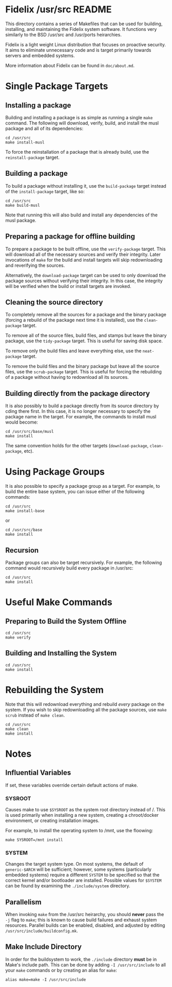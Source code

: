 Fidelix /usr/src README
================================================================================

This directory contains a series of Makefiles that can be used for building,
installing, and maintaining the Fidelix system software. It functions very
similarly to the BSD /usr/src and /usr/ports heirarchies.

Fidelix is a light weight Linux distribution that focuses on proactive
security. It aims to eliminate unnecessary code and is target primarily towards
servers and embedded systems.

More information about Fidelix can be found in `doc/about.md`.

# Single Package Targets

## Installing a package

Building and installing a package is as simple as running a single `make`
command. The following will download, verify, build, and install the musl
package and all of its dependencies:

    cd /usr/src
    make install-musl

To force the reinstallation of a package that is already build, use the
`reinstall-package` target.

## Building a package

To build a package without installing it, use the `build-package` target
instead of the `install-package` target, like so:

    cd /usr/src
    make build-musl

Note that running this will also build and install any dependencies of the
musl package.

## Preparing a package for offline building

To prepare a package to be built offline, use the `verify-package` target. This
will download all of the necessary sources and verify their integrity. Later
invocations of `make` for the build and install targets will skip redownloading
and reverifying the sources.

Alternatively, the `download-package` target can be used to only download the
package sources without verifying their integrity. In this case, the integrity
will be verified when the build or install targets are invoked.

## Cleaning the source directory

To completely remove all the sources for a package and the binary package
(forcing a rebuild of the package next time it is installed), use the
`clean-package` target.

To remove all of the source files, build files, and stamps but leave the
binary package, use the `tidy-package` target. This is useful for saving
disk space.

To remove only the build files and leave everything else, use the
`neat-package` target.

To remove the build files and the binary package but leave all the source
files, use the `scrub-package` target. This is useful for forcing the
rebuilding of a package without having to redownload all its sources.

## Building directly from the package directory

It is also possibly to build a package directly from its source directory by
cding there first. In this case, it is no longer necessary to specify the
package name in the target. For example, the commands to install musl would
become:

    cd /usr/src/base/musl
    make install

The same convention holds for the other targets (`download-package`,
`clean-package`, etc).

# Using Package Groups

It is also possible to specify a package group as a target. For example, to
build the entire base system, you can issue either of the following commands:

    cd /usr/src
    make install-base

or

    cd /usr/src/base
    make install

## Recursion

Package groups can also be target recursively. For example, the following
command would recursively build every package in /usr/src:

    cd /usr/src
    make install

# Useful Make Commands

## Preparing to Build the System Offline

    cd /usr/src
    make verify

## Building and Installing the System

    cd /usr/src
    make install

# Rebuilding the System

Note that this will redownload everything and rebuild *every* package on the
system. If you wish to skip redownloading all the package sources, use
`make scrub` instead of `make clean`.

    cd /usr/src
    make clean
    make install

# Notes

## Influential Variables

If set, these variables override certain default actions of make.

### SYSROOT

Causes make to use `$SYSROOT` as the system root directory instead of /. This
is used primarily when installing a new system, creating a chroot/docker
environment, or creating installation images.

For example, to install the operating system to /mnt, use the floowing:

    make SYSROOT=/mnt install

### SYSTEM

Changes the target system type. On most systems, the default of `generic-$ARCH`
will be sufficient; however, some systems (particularly embedded systems)
require a different `SYSTEM` to be specified so that the correct kernel and/or
bootloader are installed. Possible values for `$SYSTEM` can be found by
examining the `./include/system` directory.

## Parallelism

When invoking `make` from the /usr/src heirarchy, you should **never** pass the
`-j` flag to `make`; this is known to cause build failures and exhaust system
resources. Parallel builds can be enabled, disabled, and adjusted by editing
`/usr/src/include/buildconfig.mk`.

## Make Include Directory

In order for the buildsystem to work, the `./include` directory **must** be in
Make's include path. This can be done by adding `-I /usr/src/include` to all
your `make` commands or by creating an alias for `make`:

    alias make=make -I /usr/src/include

